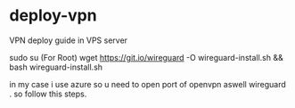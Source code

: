 # deploy-vpn
VPN deploy guide in VPS server

sudo su (For Root)
wget https://git.io/wireguard -O wireguard-install.sh && bash wireguard-install.sh

in my case i use azure so  u need to open port of openvpn aswell wireguard .
so follow this steps.

